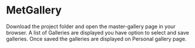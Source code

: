 # MetGallery

Download the project folder and open the master-gallery page in your browser. A list of Galleries are displayed you have option to select and save galleries. Once saved the galleries are displayed on Personal gallery page.
